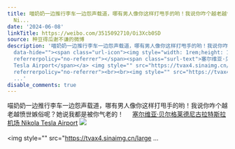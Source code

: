 ```yaml
---
title: 喵奶奶一边推行李车一边怨声载道，哪有男人像你这样打甩手的哟！我说你咋个越老越愤世嫉俗呢？她说我都是被你气老的！ 塞尔维亚·贝尔格莱德尼古拉特斯拉机场
  Ni...
date: '2024-06-08'
linkTitle: https://weibo.com/3515092710/Oi3Xcb0SD
source: 种豆得瓜谢不谦的微博
description: '喵奶奶一边推行李车一边怨声载道，哪有男人像你这样打甩手的哟！我说你咋个越老越愤世嫉俗呢？她说我都是被你气老的！ <a href="http://weibo.com/p/100101B2094757D16CA4FB489C"
  data-hide=""><span class="url-icon"><img style="width: 1rem;height: 1rem" src="https://h5.sinaimg.cn/upload/2015/09/25/3/timeline_card_small_location_default.png"
  referrerpolicy="no-referrer"></span><span class="surl-text">塞尔维亚·贝尔格莱德尼古拉特斯拉机场 Nikola
  Tesla Airport</span></a> <img style="" src="https://tvax4.sinaimg.cn/large/d1840ee6gy1hqi12u9x6hj22bc334x6r.jpg"
  referrerpolicy="no-referrer"><br><br><img style="" src="https://tvax4.sinaimg.cn/large
  ...'
disable_comments: true
---
```

喵奶奶一边推行李车一边怨声载道，哪有男人像你这样打甩手的哟！我说你咋个越老越愤世嫉俗呢？她说我都是被你气老的！ <a href="http://weibo.com/p/100101B2094757D16CA4FB489C" data-hide=""><span class="url-icon"><img style="width: 1rem;height: 1rem" src="https://h5.sinaimg.cn/upload/2015/09/25/3/timeline_card_small_location_default.png" referrerpolicy="no-referrer"></span><span class="surl-text">塞尔维亚·贝尔格莱德尼古拉特斯拉机场 Nikola Tesla Airport</span></a> <img style="" src="https://tvax4.sinaimg.cn/large/d1840ee6gy1hqi12u9x6hj22bc334x6r.jpg" referrerpolicy="no-referrer"><br><br><img style="" src="https://tvax4.sinaimg.cn/large ...